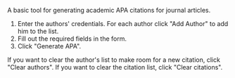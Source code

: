 A basic tool for generating academic APA citations for journal articles.

1. Enter the authors' credentials. For each author click "Add Author" to add him to the list.
2. Fill out the required fields in the form.
3. Click "Generate APA".

If you want to clear the author's list to make room for a new citation, click "Clear authors".
If you want to clear the citation list, click "Clear citations".
